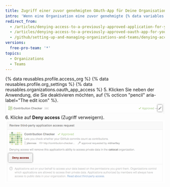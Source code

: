 ```yaml
---
title: Zugriff einer zuvor genehmigten OAuth-App für Deine Organisation verweigern
intro: 'Wenn eine Organisation eine zuvor genehmigte {% data variables.product.prodname_oauth_app %} nicht mehr benötigt, können die Inhaber den Zugriff der Anwendung auf die Ressourcen der Organisation widerrufen.'
redirect_from:
  - /articles/denying-access-to-a-previously-approved-application-for-your-organization/
  - /articles/denying-access-to-a-previously-approved-oauth-app-for-your-organization
  - /github/setting-up-and-managing-organizations-and-teams/denying-access-to-a-previously-approved-oauth-app-for-your-organization
versions:
  free-pro-team: '*'
topics:
  - Organizations
  - Teams
---
```


{% data reusables.profile.access_org %}
{% data reusables.profile.org_settings %}
{% data reusables.organizations.oauth_app_access %}
5. Klicken Sie neben der Anwendung, die Sie deaktivieren möchten, auf {% octicon "pencil" aria-label="The edit icon" %}. ![Symbol für Bearbeiten](/assets/images/help/settings/settings-third-party-deny-edit.png)
6. Klicke auf **Deny access** (Zugriff verweigern). ![Schaltfläche „Deny confirmation" (Bestätigen der Verweigerung)](/assets/images/help/settings/settings-third-party-deny-confirm.png)
